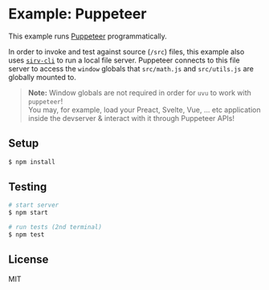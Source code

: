 # Example: Puppeteer

This example runs [Puppeteer](https://www.npmjs.com/package/puppeteer) programmatically.

In order to invoke and test against source (`/src`) files, this example also uses [`sirv-cli`](https://www.npmjs.com/package/sirv-cli) to run a local file server. Puppeteer connects to this file server to access the `window` globals that `src/math.js` and `src/utils.js` are globally mounted to.

> **Note:** Window globals are not required in order for `uvu` to work with `puppeteer`! <br>You may, for example, load your Preact, Svelte, Vue, ... etc application inside the devserver & interact with it through Puppeteer APIs!

## Setup

```sh
$ npm install
```

## Testing

```sh
# start server
$ npm start

# run tests (2nd terminal)
$ npm test
```

## License

MIT
